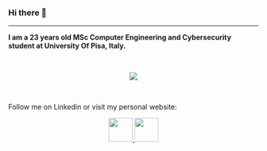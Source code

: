 ### Hi there 👋

<hr>

**I am a 23 years old MSc Computer Engineering and Cybersecurity student at University Of Pisa, Italy.**

&nbsp;

<div align="center">
<a href="https://github.com/fraie98">
  <img align="center" src="https://github-readme-stats.vercel.app/api?username=fraie98&count_private=true&show_icons=true&theme=dark&hide=prs,issues" />
</a>
</div>

<!--<div align="center">
<a href="https://github.com/fraie98">
  <img align="center" src="https://github-readme-stats.vercel.app/api/top-langs/?username=fraie98&exclude_repo=fraie98.github.io&theme=dark&langs_count=3" />
</a>
</div>-->

&nbsp;

Follow me on Linkedin or visit my personal website:
<div align="center">
<a href="https://www.linkedin.com/in/fraie98/">
  <img width=48px src="https://cdn.icon-icons.com/icons2/2037/PNG/512/in_linked_linkedin_media_social_icon_124259.png" />
</a>
<a href="https://fraie98.github.io/">
  <img width=48px src="https://cdn.icon-icons.com/icons2/384/PNG/512/utilities-terminal-icon_37688.png" />
</a>
  </div>

<!--
**fraie98/fraie98** is a ✨ _special_ ✨ repository because its `README.md` (this file) appears on your GitHub profile.

Here are some ideas to get you started:

- 🔭 I’m currently working on ...
- 🌱 I’m currently learning ...
- 👯 I’m looking to collaborate on ...
- 🤔 I’m looking for help with ...
- 💬 Ask me about ...
- 📫 How to reach me: ...
- 😄 Pronouns: ...
- ⚡ Fun fact: ...
-->
